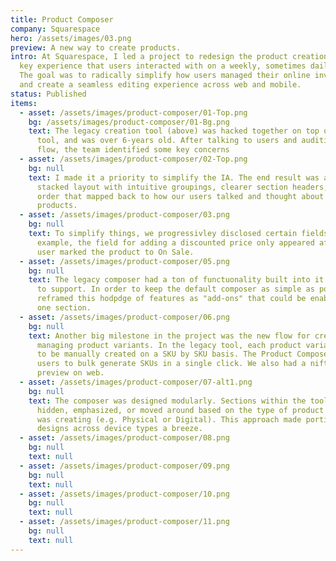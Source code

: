 ```yaml
---
title: Product Composer
company: Squarespace
hero: /assets/images/03.png
preview: A new way to create products.
intro: At Squarespace, I led a project to redesign the product creation flow—a
  key experience that users interacted with on a weekly, sometimes daily basis.
  The goal was to radically simplify how users managed their online inventory,
  and create a seamless editing experience across web and mobile.
status: Published
items:
  - asset: /assets/images/product-composer/01-Top.png
    bg: /assets/images/product-composer/01-Bg.png
    text: The legacy creation tool (above) was hacked together on top of the blog
      tool, and was over 6-years old. After talking to users and auditing the
      flow, the team identified some key concerns
  - asset: /assets/images/product-composer/02-Top.png
    bg: null
    text: I made it a priority to simplify the IA. The end result was a vertically
      stacked layout with intuitive groupings, clearer section headers, and an
      order that mapped back to how our users talked and thought about their
      products.
  - asset: /assets/images/product-composer/03.png
    bg: null
    text: To simplify things, we progressivley disclosed certain fields. For
      example, the field for adding a discounted price only appeared after the
      user marked the product to On Sale.
  - asset: /assets/images/product-composer/05.png
    bg: null
    text: The legacy composer had a ton of functuonality built into it which we had
      to support. In order to keep the default composer as simple as possible, I
      reframed this hodpdge of features as "add-ons" that could be enabled from
      one section.
  - asset: /assets/images/product-composer/06.png
    bg: null
    text: Another big milestone in the project was the new flow for creating and
      managing product variants. In the legacy tool, each product variation had
      to be manually created on a SKU by SKU basis. The Product Composer allowed
      users to bulk generate SKUs in a single click. We also had a nifty little
      preview on web.
  - asset: /assets/images/product-composer/07-alt1.png
    bg: null
    text: The composer was designed modularly. Sections within the tool could be
      hidden, emphasized, or moved around based on the type of product the user
      was creating (e.g. Physical or Digital). This approach made porting
      designs across device types a breeze.
  - asset: /assets/images/product-composer/08.png
    bg: null
    text: null
  - asset: /assets/images/product-composer/09.png
    bg: null
    text: null
  - asset: /assets/images/product-composer/10.png
    bg: null
    text: null
  - asset: /assets/images/product-composer/11.png
    bg: null
    text: null
---
```

